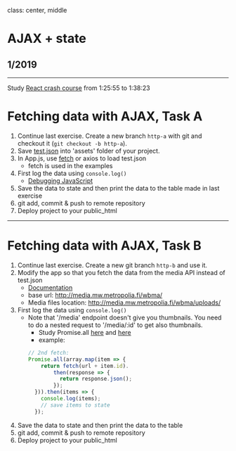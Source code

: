 class: center, middle

# AJAX + state

## 1/2019

---

Study [React crash course](https://www.youtube.com/watch?v=sBws8MSXN7A) from 1:25:55 to 1:38:23

# Fetching data with AJAX, Task A

1. Continue last exercise. Create a new branch `http-a` with git and checkout it (`git checkout -b http-a`).
1. Save [test.json](./assets/test.json) into 'assets' folder of your project.
1. In App.js, use [fetch](https://ilkkamtk.github.io/SSSF-course/Slides/JS%20recap/W1-2-JavaScript-cheat.html) or axios to load test.json
    - fetch is used in the examples
1. First log the data using `console.log()`
    * [Debugging JavaScript](https://docs.expo.io/versions/v34.0.0/workflow/debugging/#debugging-javascript)
1. Save the data to state and then print the data to the table made in last exercise
1. git add, commit & push to remote repository
1. Deploy project to your public_html 

---

# Fetching data with AJAX, Task B

1. Continue last exercise. Create a new git branch `http-b` and use it.
1. Modify the app so that you fetch the data from the media API instead of test.json
    - [Documentation](http://media.mw.metropolia.fi/wbma/docs/)
    - base url: http://media.mw.metropolia.fi/wbma/
    - Media files location: http://media.mw.metropolia.fi/wbma/uploads/
1. First log the data using ```console.log()```
    - Note that '/media' endpoint doesn't give you thumbnails. You need to do a nested request to '/media/:id' to get also thumbnails.
        - Study Promise.all [here](https://developer.mozilla.org/en-US/docs/Web/JavaScript/Reference/Global_Objects/Promise/all) and [here](http://promise-nuggets.github.io/articles/14-map-in-parallel.html)
        - example: 
        ```javascript
        // 2nd fetch:
        Promise.all(array.map(item => {
            return fetch(url + item.id).
                then(response => {
                  return response.json();
                });
          })).then(items => {
            console.log(items);
            // save items to state
          });
        ```
1. Save the data to state and then print the data to the table
1. git add, commit & push to remote repository
1. Deploy project to your public_html 
